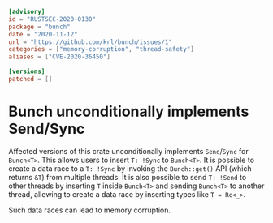 ```toml
[advisory]
id = "RUSTSEC-2020-0130"
package = "bunch"
date = "2020-11-12"
url = "https://github.com/krl/bunch/issues/1"
categories = ["memory-corruption", "thread-safety"]
aliases = ["CVE-2020-36450"]

[versions]
patched = []
```

# Bunch<T> unconditionally implements Send/Sync

Affected versions of this crate unconditionally implements `Send`/`Sync` for `Bunch<T>`.
This allows users to insert `T: !Sync` to `Bunch<T>`. It is possible to create a data race to a `T: !Sync` by invoking the `Bunch::get()` API (which returns `&T`) from multiple threads. It is also possible to send `T: !Send` to other threads by inserting `T` inside `Bunch<T>` and sending `Bunch<T>` to another thread, allowing to create a data race by inserting types like `T = Rc<_>`.

Such data races can lead to memory corruption.
